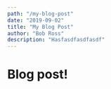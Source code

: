 ```yaml
---
path: "/my-blog-post"
date: "2019-09-02"
title: "My Blog Post"
author: "Bob Ross"
description: "Hasfasdfasdfasdf"
---
```


# Blog post!
